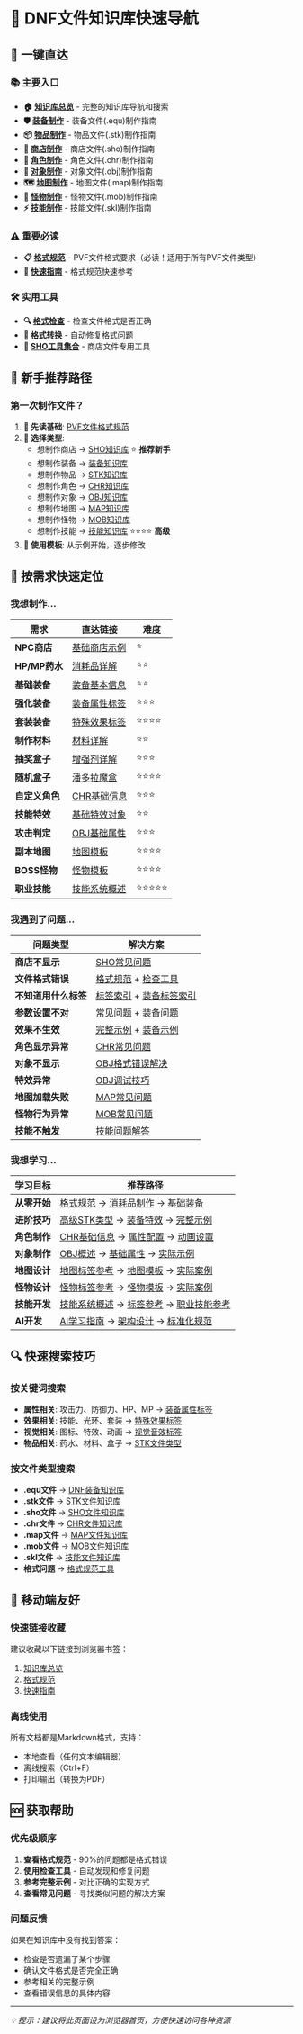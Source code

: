 # 🧭 DNF文件知识库快速导航

## 🚀 一键直达

### 📚 主要入口
- **🏠 [知识库总览](DNF文件知识库总览.md)** - 完整的知识库导航和搜索
- **🛡️ [装备制作](DNF装备文件知识库/README.md)** - 装备文件(.equ)制作指南
- **📦 [物品制作](STK文件知识库/README.md)** - 物品文件(.stk)制作指南
- **🛒 [商店制作](SHO文件知识库/README.md)** - 商店文件(.sho)制作指南
- **👤 [角色制作](CHR文件知识库/README.md)** - 角色文件(.chr)制作指南
- **🎯 [对象制作](OBJ文件知识库/README.md)** - 对象文件(.obj)制作指南
- **🗺️ [地图制作](MAP文件知识库/README.md)** - 地图文件(.map)制作指南
- **👹 [怪物制作](MOB文件知识库/README.md)** - 怪物文件(.mob)制作指南
- **⚡ [技能制作](技能文件知识库/README.md)** - 技能文件(.skl)制作指南

### ⚠️ 重要必读
- **📋 [格式规范](PVF文件格式规范.md)** - PVF文件格式要求（必读！适用于所有PVF文件类型）
- **🚀 [快速指南](格式规范工具/快速使用指南.md)** - 格式规范快速参考

### 🛠️ 实用工具
- **🔍 [格式检查](格式规范工具/PVF格式检查工具.py)** - 检查文件格式是否正确
- **🔄 [格式转换](格式规范工具/PVF格式转换工具.py)** - 自动修复格式问题
- **🛒 [SHO工具集合](SHO文件知识库/06-实用工具/实用工具集合.md)** - 商店文件专用工具

## 🎯 新手推荐路径

### 第一次制作文件？
1. **📖 先读基础**: [PVF文件格式规范](PVF文件格式规范.md)
2. **🎯 选择类型**: 
   - 想制作商店 → [SHO知识库](SHO文件知识库/README.md) ⭐ **推荐新手**
   - 想制作装备 → [装备知识库](DNF装备文件知识库/README.md)
   - 想制作物品 → [STK知识库](STK文件知识库/README.md)
   - 想制作角色 → [CHR知识库](CHR文件知识库/README.md)
   - 想制作对象 → [OBJ知识库](OBJ文件知识库/README.md)
   - 想制作地图 → [MAP知识库](MAP文件知识库/README.md)
   - 想制作怪物 → [MOB知识库](MOB文件知识库/README.md)
   - 想制作技能 → [技能知识库](技能文件知识库/README.md) ⭐⭐⭐⭐ **高级**
3. **📝 使用模板**: 从示例开始，逐步修改

## 🎯 按需求快速定位

### 我想制作...

| 需求 | 直达链接 | 难度 |
|------|----------|------|
| **NPC商店** | [基础商店示例](SHO文件知识库/04-实际示例/完整SHO示例.md) | ⭐ |
| **HP/MP药水** | [消耗品详解](STK文件知识库/01-基础STK类型/消耗品详解.md) | ⭐⭐ |
| **基础装备** | [装备基本信息](DNF装备文件知识库/01-基本信息标签/装备基本信息标签详解.md) | ⭐⭐ |
| **强化装备** | [装备属性标签](DNF装备文件知识库/02-属性标签/装备属性标签详解.md) | ⭐⭐⭐ |
| **套装装备** | [特殊效果标签](DNF装备文件知识库/03-特殊效果标签/特殊效果标签详解.md) | ⭐⭐⭐⭐ |
| **制作材料** | [材料详解](STK文件知识库/01-基础STK类型/材料详解.md) | ⭐⭐ |
| **抽奖盒子** | [增强剂详解](STK文件知识库/02-高级STK类型/增强剂详解.md) | ⭐⭐⭐ |
| **随机盒子** | [潘多拉魔盒](STK文件知识库/02-高级STK类型/潘多拉魔盒详解.md) | ⭐⭐⭐⭐ |
| **自定义角色** | [CHR基础信息](CHR文件知识库/01-基础信息/基础信息标签.md) | ⭐⭐⭐ |
| **技能特效** | [基础特效对象](OBJ文件知识库/03-实际示例/基础特效对象.md) | ⭐⭐ |
| **攻击判定** | [OBJ基础属性](OBJ文件知识库/02-标签参考/基础属性标签.md) | ⭐⭐⭐ |
| **副本地图** | [地图模板](MAP文件知识库/模板文件/副本地图模板.map) | ⭐⭐⭐⭐ |
| **BOSS怪物** | [怪物模板](MOB文件知识库/模板文件/BOSS怪物模板.mob) | ⭐⭐⭐⭐ |
| **职业技能** | [技能系统概述](技能文件知识库/技能系统概述.md) | ⭐⭐⭐⭐⭐ |

### 我遇到了问题...

| 问题类型 | 解决方案 | 
|----------|----------|
| **商店不显示** | [SHO常见问题](SHO文件知识库/05-常见问题/常见问题解答.md) |
| **文件格式错误** | [格式规范](PVF文件格式规范.md) + [检查工具](格式规范工具/快速检查.bat) |
| **不知道用什么标签** | [标签索引](STK文件知识库/03-标签索引/基础标签索引.md) + [装备标签索引](DNF装备文件知识库/06-实用工具/标签快速索引表.md) |
| **参数设置不对** | [常见问题](STK文件知识库/06-常见问题/常见问题解答.md) + [装备问题](DNF装备文件知识库/07-实际示例/常见问题解答.md) |
| **效果不生效** | [完整示例](STK文件知识库/05-实际示例/完整STK示例.md) + [装备示例](DNF装备文件知识库/07-实际示例/完整装备示例.md) |
| **角色显示异常** | [CHR常见问题](CHR文件知识库/07-常见问题/CHR文件常见问题.md) |
| **对象不显示** | [OBJ格式错误解决](OBJ文件知识库/04-常见问题/格式错误解决.md) |
| **特效异常** | [OBJ调试技巧](OBJ文件知识库/04-常见问题/调试技巧.md) |
| **地图加载失败** | [MAP常见问题](MAP文件知识库/常见问题.md) |
| **怪物行为异常** | [MOB常见问题](MOB文件知识库/常见问题.md) |
| **技能不触发** | [技能问题解答](技能文件知识库/问题解答.md) |

### 我想学习...

| 学习目标 | 推荐路径 |
|----------|----------|
| **从零开始** | [格式规范](PVF文件格式规范.md) → [消耗品制作](STK文件知识库/01-基础STK类型/消耗品详解.md) → [基础装备](DNF装备文件知识库/01-基本信息标签/装备基本信息标签详解.md) |
| **进阶技巧** | [高级STK类型](STK文件知识库/02-高级STK类型/) → [装备特效](DNF装备文件知识库/03-特殊效果标签/) → [完整示例](STK文件知识库/05-实际示例/) |
| **角色制作** | [CHR基础信息](CHR文件知识库/01-基础信息/) → [属性配置](CHR文件知识库/02-属性标签/) → [动画设置](CHR文件知识库/03-动画标签/) |
| **对象制作** | [OBJ概述](OBJ文件知识库/01-基础信息/OBJ文件概述.md) → [基础属性](OBJ文件知识库/02-标签参考/基础属性标签.md) → [实际示例](OBJ文件知识库/03-实际示例/基础特效对象.md) |
| **地图设计** | [地图标签参考](MAP文件知识库/标签参考.md) → [地图模板](MAP文件知识库/模板文件/) → [实际案例](MAP文件知识库/实际案例/) |
| **怪物设计** | [怪物标签参考](MOB文件知识库/标签参考.md) → [怪物模板](MOB文件知识库/模板文件/) → [实际案例](MOB文件知识库/实际案例/) |
| **技能开发** | [技能系统概述](技能文件知识库/技能系统概述.md) → [标签参考](技能文件知识库/标签参考.md) → [职业技能参考](技能文件知识库/职业技能参考/) |
| **AI开发** | [AI学习指南](AI学习优化指南.md) → [架构设计](知识库架构设计.md) → [标准化规范](文档标准化规范.md) |

## 🔍 快速搜索技巧

### 按关键词搜索
- **属性相关**: 攻击力、防御力、HP、MP → [装备属性标签](DNF装备文件知识库/02-属性标签/)
- **效果相关**: 技能、光环、套装 → [特殊效果标签](DNF装备文件知识库/03-特殊效果标签/)
- **视觉相关**: 图标、特效、动画 → [视觉音效标签](DNF装备文件知识库/04-视觉音效标签/)
- **物品相关**: 药水、材料、盒子 → [STK文件类型](STK文件知识库/)

### 按文件类型搜索
- **.equ文件** → [DNF装备知识库](DNF装备文件知识库/)
- **.stk文件** → [STK文件知识库](STK文件知识库/)
- **.sho文件** → [SHO文件知识库](SHO文件知识库/)
- **.chr文件** → [CHR文件知识库](CHR文件知识库/)
- **.map文件** → [MAP文件知识库](MAP文件知识库/)
- **.mob文件** → [MOB文件知识库](MOB文件知识库/)
- **.skl文件** → [技能文件知识库](技能文件知识库/)
- **格式问题** → [格式规范工具](格式规范工具/)

## 📱 移动端友好

### 快速链接收藏
建议收藏以下链接到浏览器书签：
1. [知识库总览](DNF文件知识库总览.md)
2. [格式规范](PVF文件格式规范.md)
3. [快速指南](格式规范工具/快速使用指南.md)

### 离线使用
所有文档都是Markdown格式，支持：
- 本地查看（任何文本编辑器）
- 离线搜索（Ctrl+F）
- 打印输出（转换为PDF）

## 🆘 获取帮助

### 优先级顺序
1. **查看格式规范** - 90%的问题都是格式错误
2. **使用检查工具** - 自动发现和修复问题
3. **参考完整示例** - 对比正确的实现方式
4. **查看常见问题** - 寻找类似问题的解决方案

### 问题反馈
如果在知识库中没有找到答案：
- 检查是否遗漏了某个步骤
- 确认文件格式是否完全正确
- 参考相关的完整示例
- 查看错误信息的具体内容

---

*💡 提示：建议将此页面设为浏览器首页，方便快速访问各种资源*